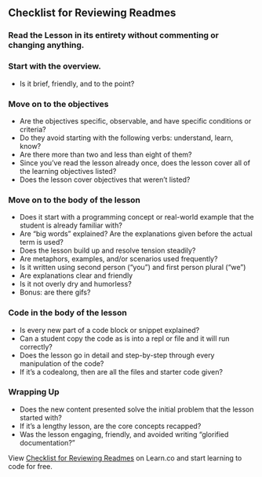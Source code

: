 ## Checklist for Reviewing Readmes

### Read the Lesson in its entirety without commenting or changing anything. 

### Start with the overview.
* Is it brief, friendly, and to the point? 

### Move on to the objectives
* Are the objectives specific, observable, and have specific conditions or criteria? 
* Do they avoid starting with the following verbs: understand, learn, know? 
* Are there more than two and less than eight of them? 
* Since you’ve read the lesson already once, does the lesson cover all of the learning objectives listed?
* Does the lesson cover objectives that weren’t listed?

### Move on to the body of the lesson
* Does it start with a programming concept or real-world example that the student is already familiar with? 
* Are “big words” explained? Are the explanations given before the actual term is used? 
* Does the lesson build up and resolve tension steadily? 
* Are metaphors, examples, and/or scenarios used frequently? 
* Is it written using second person (“you”) and first person plural (“we”)
* Are explanations clear and friendly
* Is it not overly dry and humorless?
* Bonus: are there gifs?

### Code in the body of the lesson
* Is every new part of a code block or snippet explained? 
* Can a student copy the code as is into a repl or file and it will run correctly? 
* Does the lesson go in detail and step-by-step through every manipulation of the code? 
* If it’s a codealong, then are all the files and starter code given? 

### Wrapping Up
* Does the new content presented solve the initial problem that the lesson started with? 
* If it’s a lengthy lesson, are the core concepts recapped? 
* Was the lesson engaging, friendly, and avoided writing “glorified documentation?” 


<p data-visibility='hidden'>View <a href='https://learn.co/lessons/checklist-for-reviewing-readmes' title='Checklist for Reviewing Readmes.'>Checklist for Reviewing Readmes</a> on Learn.co and start learning to code for free.</p>
